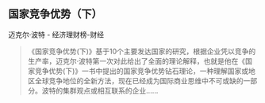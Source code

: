 ## 国家竞争优势（下）

迈克尔·波特  -  经济理财榜-财经

> 《国家竞争优势(下)》基于10个主要发达国家的研究，根据企业凭以竞争的生产率，迈克尔·波特第一次对此给出了全面的理论解释，也就是他在《国家竞争优势(下)》一书中提出的国家竞争优势钻石理论，一种理解国家或地区全球竞争地位的全新方法，现在已经成为国际商业思维中不可或缺的一部分。波特的集群观点或相互联系的企业……
